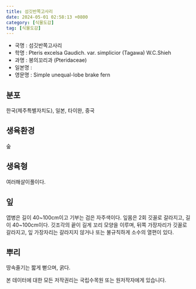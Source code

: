 ```yaml
---
title: 섬깃반쪽고사리
date: 2024-05-01 02:58:13 +0800
category: [식물도감]
tag: [식물도감]
---
```




- 국명 : 섬깃반쪽고사리
- 학명 : Pteris excelsa Gaudich. var. simplicior (Tagawa) W.C.Shieh
- 과명 : 봉의꼬리과 (Pteridaceae)
- 일본명 : 
- 영문명 : Simple unequal-lobe brake fern


## 분포
한국(제주특별자치도), 일본, 타이완, 중국
## 생육환경
숲
## 생육형
여러해살이풀이다.
## 잎
엽병은 길이 40~100cm이고 기부는 검은 자주색이다. 잎몸은 2회 깃꼴로 갈라지고, 길이 40~100cm이다. 깃조각의 끝이 길게 꼬리 모양을 이루며, 뒤쪽 가장자리가 깃꼴로 갈라지고, 잎 가장자리는 갈라지지 않거나 또는 불규칙하게 소수의 열편이 있다.
## 뿌리
땅속줄기는 짧게 뻗으며, 굵다. 






본 데이터에 대한 모든 저작권리는 국립수목원 또는 원저작자에게 있습니다.
